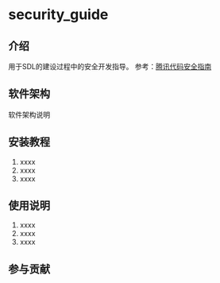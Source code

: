 # security_guide

## 介绍
用于SDL的建设过程中的安全开发指导。
参考：[腾讯代码安全指南](https://github.com/Tencent/secguide.git)


## 软件架构
软件架构说明


## 安装教程

1.  xxxx
2.  xxxx
3.  xxxx

## 使用说明

1.  xxxx
2.  xxxx
3.  xxxx

## 参与贡献
